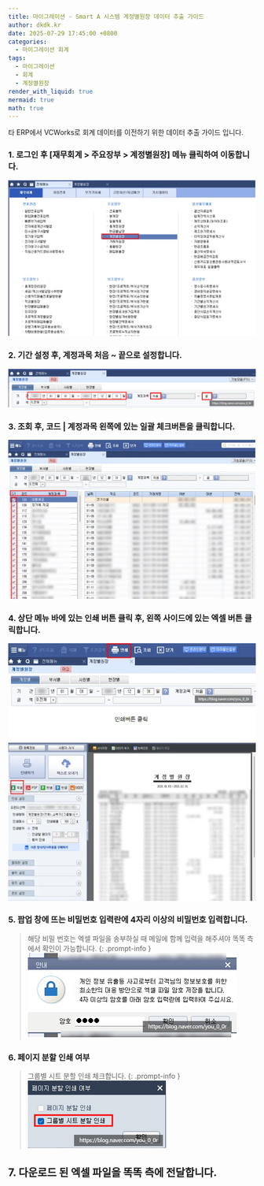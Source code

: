 ```yaml
---
title: 마이그레이션 - Smart A 시스템 계정별원장 데이터 추출 가이드
author: dkdk.kr
date: 2025-07-29 17:45:00 +0800
categories:
  - 마이그레이션 회계
tags:
  - 마이그레이션
  - 회계
  - 계정별원장
render_with_liquid: true
mermaid: true
math: true
---
```

타 ERP에서 VCWorks로 회계 데이터를 이전하기 위한 데이터 추출 가이드 입니다.

### 1. 로그인 후 [재무회계 > 주요장부 > 계정별원장] 메뉴 클릭하여 이동합니다.
![step1](/assets/img/Smart_A_계정별원장_1.png)

### 2. 기간 설정 후, 계정과목 처음 ~ 끝으로 설정합니다.
![step2](/assets/img/Smart_A_계정별원장_2.png)

### 3. 조회 후,  코드 | 계정과목 왼쪽에 있는 일괄 체크버튼을 클릭합니다.
![step3](/assets/img/Smart_A_계정별원장_3.png)

### 4. 상단 메뉴 바에 있는 인쇄 버튼 클릭 후, 왼쪽 사이드에 있는 엑셀 버튼 클릭합니다.
![step4](/assets/img/Smart_A_계정별원장_4.png)

### 5. 팝업 창에 뜨는 비밀번호 입력란에 4자리 이상의 비밀번호 입력합니다.
> 해당 비밀 번호는 엑셀 파일을 송부하실 때 메일에 함께 입력을 해주셔야 똑똑 측에서 확인이 가능합니다.
{: .prompt-info }
![step5](/assets/img/Smart_A_계정별원장_5.png)

### 6. 페이지 분할 인쇄 여부
> 그룹별 시트 분할 인쇄 체크합니다.
{: .prompt-info }
![step6](/assets/img/Smart_A_계정별원장_6.png)

## 7. 다운로드 된 엑셀 파일을 똑똑 측에 전달합니다.



